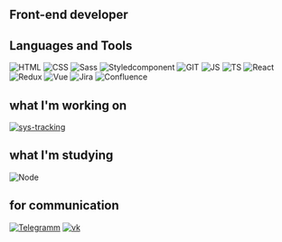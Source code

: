 
## Front-end developer

## Languages and Tools

![HTML](https://img.shields.io/badge/-HTML-black?style=for-the-badge&logo=)
![CSS](https://img.shields.io/badge/-CSS-black?style=for-the-badge&logo=css)
![Sass](https://img.shields.io/badge/-Sass-black?style=for-the-badge&logo=Sass)
![Styledcomponent](https://img.shields.io/badge/-Styledcomponents-black?style=for-the-badge&logo=styledcomponent)
![GIT](https://img.shields.io/badge/-GIT-black?style=for-the-badge&logo=GIT)
![JS](https://img.shields.io/badge/-JavaScript-black?style=for-the-badge&logo=JavaScript)
![TS](https://img.shields.io/badge/-TypeScript-black?style=for-the-badge&logo=TypeScript)
![React](https://img.shields.io/badge/-React-black?style=for-the-badge&logo=react)
![Redux](https://img.shields.io/badge/-Redux-black?style=for-the-badge&logo=Redux&logoColor=purple)
![Vue](https://img.shields.io/badge/-Vue-black?style=for-the-badge&logo=vue.js)
![Jira](https://img.shields.io/badge/-Jira-black?style=for-the-badge&logo=Jira&logoColor=blue)
![Confluence](https://img.shields.io/badge/-Confluence-black?style=for-the-badge&logo=Confluence&logoColor=blue)

## what I'm working on

[![sys-tracking](https://img.shields.io/badge/lol20the%20message-8A2BE2)](https://gitlab.com/lesha1bars/bestapp)

## what I'm studying

![Node](https://img.shields.io/badge/-NodeJs-black?style=for-the-badge&logo=node.js)

## for communication

[![Telegramm](https://img.shields.io/badge/-Telegram-black?style=for-the-badge&logo=telegram)](https://t.me/KZN_Aleksei_Barsukov1)
[![vk](https://img.shields.io/badge/-vk-black?style=for-the-badge&logo=vk&logoColor=blue)](https://vk.com/frontend_alex_developer)
